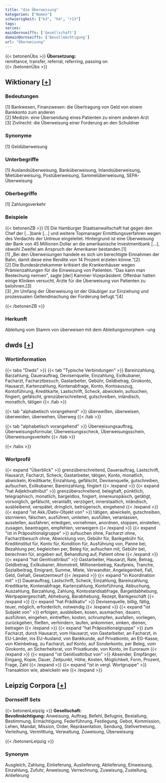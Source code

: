 ```yaml
---
title: "die Überweisung"
kategorien: ["Nomen"]
schwierigkeit: ["k3", "h4", "r13"]
tags:
series:
mainDornseiffs: ['Gesellschaft']
domainDornseiffs: ['Bevollmächtigung']
url: "Überweisung"
---
```


{{< betonenÜbs >}}
**Übersetzung:**  
remittance, transfer, referral, referring, passing on  
{{< /betonenÜbs >}}

## Wiktionary [[+](https://de.wiktionary.org/wiki/Überweisung)]

### Bedeutungen
[1] Bankwesen, Finanzwesen: die Übertragung von Geld von einem Bankkonto zum anderen  
[2] Medizin: eine Übersendung eines Patienten zu einem anderen Arzt  
[3] Zivilrecht: die Überweisung einer Forderung an den Schuldner  

### Synonyme
[1] Geldüberweisung  

### Unterbegriffe
[1] Auslandsüberweisung, Banküberweisung, Inlandsüberweisung, Mietüberweisung, Postüberweisung, Sammelüberweisung, SEPA-Überweisung  

### Oberbegriffe
[1] Zahlungsverkehr  

### Beispiele
{{< betonenZB >}}
[1] Die Hamburger Staatsanwaltschaft hat gegen den Chef der […]bank […] und weitere Topmanager Ermittlungsverfahren wegen des Verdachts der Untreue eingeleitet. Hintergrund ist eine Überweisung der Bank von 45 Millionen Dollar an die amerikanische Investmentbank […], obwohl Zweifel am Anspruch der Amerikaner bestanden.[1]  
[1] „Bei den Überweisungen handele es sich um berechtigte Einnahmen der Bahn, damit diese eine Rendite von 14 Prozent erzielen könne.“[2]  
[2] Die Bundesärztekammer kritisiert die Krankenhäuser wegen Prämienzahlungen für die Einweisung von Patienten. "Das kann man Bestechung nennen", sagte [der] Kammer-Vizepräsident. Offenbar hatten einige Kliniken versucht, Ärzte für die Überweisung von Patienten zu belohnen.[3]  
[3] „Im Umfang der Überweisung ist der Gläubiger zur Einziehung und prozessualen Geltendmachung der Forderung befugt.“[4]  

{{< /betonenZB >}}
### Herkunft
Ableitung vom Stamm von überweisen mit dem Ableitungsmorphem -ung  



## dwds [[+](https://www.dwds.de/wb/Überweisung)]

### Wortinformation
{{< tabs "Dwds" >}}
{{< tab "Typische Verbindungen" >}}
Bareinzahlung, Barzahlung, Dauerauftrag, Devisenquelle, Einzahlung, Exilkubaner, Facharzt, Facharztbesuch, Gastarbeiter, Gebühr, Geldbetrag, Girokonto, Hausarzt, Kartenzahlung, Kontenabfrage, Konto, Kontoauszug, Kontoführung, Kreditkarte, Lastschrift, Scheck, abwickeln, aufsuchen, fingiert, gefälscht, grenzüberschreitend, gutschreiben, inländisch, monatlich, tätigen
{{< /tab >}}

{{< tab "alphabetisch vorangehend" >}}
überweißen, überweisen, überweiden, überwehen, Überweg
{{< /tab >}}

{{< tab "alphabetisch vorangehend" >}}
Überweisungsauftrag, Überweisungsformular, Überweisungsscheck, Überweisungsschein, Überweisungsverkehr
{{< /tab >}}

{{< /tabs >}}

### Wortprofil
{{< expand "Überblick" >}} grenzüberschreitend, Dauerauftrag, Lastschrift, Hausarzt, Facharzt, Scheck, Gastarbeiter, tätigen, Konto, monatlich, abwickeln, Kreditkarte, Einzahlung, gefälscht, Devisenquelle, gutschreiben, aufsuchen, Exilkubaner, Bareinzahlung, fingiert {{< /expand >}}
{{< expand "hat Adjektivattribut" >}} grenzüberschreitend, beleghaft, pünktlich, telegraphisch, monatlich, bargeldlos, fingiert, innereuropäisch, getätigt, vorsorglich, gefälscht, veranlaßt, verzögert, innerstaatlich, inländisch, ausbleibend, verspätet, dringlich, betrügerisch, eingehend {{< /expand >}}
{{< expand "ist Akk./Dativ-Objekt von" >}} tätigen, abwickeln, gutschreiben, stornieren, fälschen, ausführen, umleiten, ausfüllen, veranlassen, ausstellen, ausfahren, erledigen, vornehmen, anordnen, stoppen, einstellen, zusagen, beantragen, empfehlen, verweigern {{< /expand >}}
{{< expand "ist in Präpositionalgruppe" >}} aufsuchen ohne, Facharzt ohne, Facharztbesuch ohne, Abwicklung von, Gebühr für, Bankgebühr für, Kreditinstitut für, Konto für, Kondition für, Ausführung von, Panne bei, Bezahlung per, begleichen per, Beleg für, aufsuchen mit, Gebühr bei, berechnen für, angeben auf, Behandlung auf, Patient ohne {{< /expand >}}
{{< expand "hat Genitivattribut" >}} Gastarbeiter, Hausarzt, Rate, Betrag, Geldbetrag, Exilkubaner, Atomstreit, Millionenbetrag, Kaufpreis, Tranche, Sozialbeitrag, Emigrant, Summe, Miete, Verwandter, Angelegenheit, Fall, Geld, Gehalt, Gesetzentwurf {{< /expand >}}
{{< expand "in Koordination mit" >}} Dauerauftrag, Lastschrift, Scheck, Einzahlung, Bareinzahlung, Kreditkarte, Kontenabfrage, Kartenzahlung, Kontoführung, Abbuchung, Auszahlung, Barzahlung, Zahlung, Kontostandsabfrage, Bargeldabhebung, Wertpapiergeschäft, Abhebung, Barabhebung, Rezept, Bankgeschäft {{< /expand >}}
{{< expand "hat Prädikativ" >}} Devisenquelle, billig, fällig, teuer, möglich, erforderlich, notwendig {{< /expand >}}
{{< expand "ist Subjekt von" >}} erfolgen, ausbleiben, kosen, ausmachen, dauern, ausführen, eingehen, eintreffen, kosten, schrumpfen, ausfallen, vorliegen, zurückgehen, fließen, verhindern, laufen, ankommen, sinken, dienen, betragen {{< /expand >}}
{{< expand "hat Präpositionalgruppe" >}} zum Facharzt, durch Hausarzt, vom Hausarzt, von Gastarbeiter, an Facharzt, in EU-Länder, ins EU-Ausland, von Bankkunde, auf Privatkonto, an EG-Kasse, von Kleinbetrag, zu Facharzt, auf Konto, auf Sonderkonto, per Beleg, vom Girokonto, an Sicherheitsrat, von Privatkunde, von Konto, im Euroraum {{< /expand >}}
{{< expand "ist Genitivattribut von" >}} Absender, Empfänger, Eingang, Kopie, Dauer, Zeitpunkt, Höhe, Kosten, Möglichkeit, Form, Prozent, Frage, Zahl {{< /expand >}}
{{< expand "ist in vergl. Wortgruppe" >}} Transaktion wie, abwickeln wie {{< /expand >}}

## Leipzig Corpora [[+](https://corpora.uni-leipzig.de/en/res?word=Überweisung&corpusId=deu_newscrawl-public_2018)]

### Dornseiff Sets
{{< betonenLeipzig >}}
**Gesellschaft:**  
**Bevollmächtigung:** Anweisung, Auftrag, Befehl, Befugnis, Bestallung, Bestimmung, Ermächtigung, Federführung, Festlegung, Gebot, Kommission, Lehen, Mandat, Mission, Order, Repräsentation, Sendung, Stellvertretung, Verleihung, Vermittlung, Verwaltung, Zuweisung, Überweisung  

{{< /betonenLeipzig >}}

### Synonym
Ausgleich, Zahlung, Einlieferung, Auslieferung, Ablieferung, Einweisung, Einzahlung, Zufuhr, Anweisung, Verrechnung, Zuweisung, Zustellung, Anlieferung

